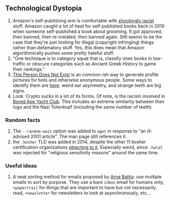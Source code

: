 ## Technological Dystopia
1. Amazon's self-publishing arm is comfortable with [shockingly racist](https://www.propublica.org/article/the-hate-store-amazons-self-publishing-arm-is-a-haven-for-white-supremacists) stuff. Amazon caught a lot of heat for self-published books back in 2010 when someone self-published a book about grooming. It got approved, then banned, then re-instated, then banned again. Still seems to be the case that they're just looking for illegal (copyright infringing) things rather than defamatory stuff. Yes, this does mean that Amazon algorithmically pushes some pretty hateful stuff.
1. "One technique is to category squat  that is, classify ones books in low-traffic or obscure categories such as Ancient Greek History to game their rankings."
1. [This Person Does Not Exist](https://www.thispersondoesnotexist.com/) is an common-ish way to generate profile pictures for bots and otherwise anonymous people. Some ways to identify them are [here](https://nixintel.info/osint/signs-youre-following-a-fake-twitter-account/): weird ear asymmetry, and strange teeth are big signs.
1. Look. Crypto sucks in a lot of its forms. Of note, is the racism involved in [Bored Ape Yacht Club](https://gordongoner.com/). This includes an extreme similarity between their logo and the Nazi Totenkopf (including the same number of teeth).

### Random facts
1. The `--random-wait` option was added to `wget` in response to "an ill-advised 2001 article". The man page still references it.
1. the `.kosher` TLD was added in 2014, despite the other 11 kosher certification organizations [objecting to it](https://en.wikipedia.org/wiki/.kosher). Especially weird, since `.halal` was rejected for "religious sensitivity reasons" around the same time.

### Useful ideas
1. A neat sorting method for emails proposed by [Arne Bahlo](https://arne.me/blog/youre-using-email-wrong/): use multiple emails to sort by purpose. They use a bare `inbox` email for humans only, `+papertrail` for things that are important to have but not necessarily read, `+newsletter` for newsletters to look at asynchronously, etc...

